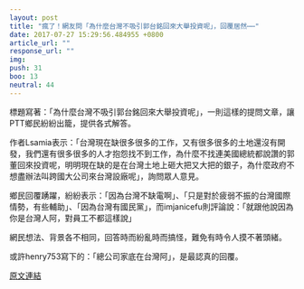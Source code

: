 ```yaml
---
layout: post
title: "瘋了！網友問「為什麼台灣不吸引郭台銘回來大舉投資呢」，回覆居然⋯⋯"
date: 2017-07-27 15:29:56.484955 +0800
article_url: ""
response_url: ""
img: 
push: 31
boo: 13
neutral: 44
---
```


標題寫著：「為什麼台灣不吸引郭台銘回來大舉投資呢」，一則這樣的提問文章，讓PTT鄉民紛紛出籠，提供各式解答。

作者Lsamia表示：「台灣現在缺很多很多的工作，又有很多很多的土地還沒有開發，我們還有很多很多的人才抱怨找不到工作，為什麼不找連美國總統都說讚的郭董回來投資呢，明明現在缺的是在台灣土地上砸大把又大把的銀子，為什麼政府不想盡辦法叫跨國大公司來台灣設廠呢」，詢問眾人意見。

鄉民回覆踴躍，紛紛表示：「因為台灣不缺電啊」、「只是對於疲弱不振的台灣國際情勢，有些輔助」、「因為台灣有國民黨」，而imjanicefu則評論說：「就跟他說因為你是台灣人阿，對員工不都這樣說」

網民想法、背景各不相同，回答時而紛亂時而搞怪，難免有時令人摸不著頭緒。

或許henry753寫下的：「總公司家底在台灣阿」，是最認真的回覆。

<a href = "https://www.ptt.cc/bbs/Gossiping/M.1501115365.A.2CC.html">原文連結</a>


